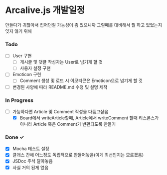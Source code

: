 # Arcalive.js 개발일정

만들다가 귀찮아서 집어던질 가능성이 좀 있으니까 그럴때를 대비해서 뭘 하고 있었는지 잊지 않기 위해

### Todo

- [ ] User 구현
  - [ ] 게시글 및 댓글 작성자는 User로 넘기게 할 것
  - [ ] 사용자 설정 구현

- [ ] Emoticon 구현
  - [ ] Comment 생성 및 로드 시 이모티콘은 Emoticon으로 넘기게 할 것

- [ ] 변경된 사양에 따라 README.md 수정 및 설명 제작

### In Progress

- [ ] 가능하다면 Article 및 Comment 작성을 다듬고싶음
  - [x] Board에서 writeArticle할때, Article에서 writeComment 할때 리스폰스가 아니라 Article 혹은 Comment가 반환되도록 만들기

### Done ✓

- [x] Mocha 테스트 설정
- [x] 클래스 간에 어느정도 독립적으로 만들어놓음(이게 최선인지는 모르겠음)
- [x] JSDoc 주석 달아놓음
- [x] 사실 거의 된게 없음